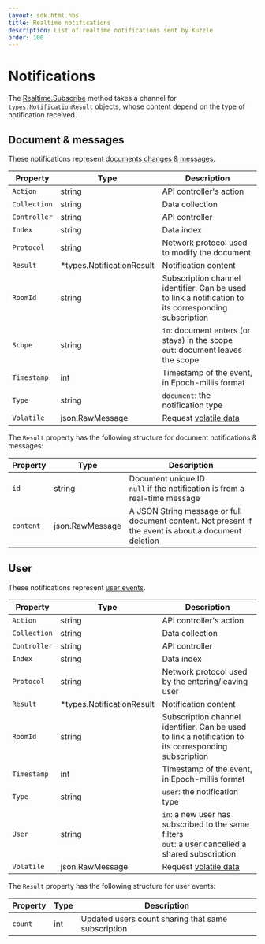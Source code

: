 ```yaml
---
layout: sdk.html.hbs
title: Realtime notifications
description: List of realtime notifications sent by Kuzzle
order: 100
---
```


# Notifications

The [Realtime.Subscribe](/sdk/go/1/controllers/realtime/subscribe/) method takes a channel for `types.NotificationResult` objects, whose content depend on the type of notification received.

## Document & messages

These notifications represent [documents changes & messages](/api/1/essentials/notifications#documents-changes-messages-default).

| Property     | Type                       | Description                                                                                           |
| ------------ | -------------------------- | ----------------------------------------------------------------------------------------------------- |
| `Action`     | string                     | API controller's action                                                                               |
| `Collection` | string                     | Data collection                                                                                       |
| `Controller` | string                     | API controller                                                                                        |
| `Index`      | string                     | Data index                                                                                            |
| `Protocol`   | string                     | Network protocol used to modify the document                                                          |
| `Result`     | \*types.NotificationResult | Notification content                                                                                  |
| `RoomId`     | string                     | Subscription channel identifier. Can be used to link a notification to its corresponding subscription |
| `Scope`      | string                     | `in`: document enters (or stays) in the scope<br/>`out`: document leaves the scope                    |
| `Timestamp`  | int                        | Timestamp of the event, in Epoch-millis format                                                        |
| `Type`       | string                     | `document`: the notification type                                                                     |
| `Volatile`   | json.RawMessage            | Request [volatile data](/api/1/essentials/volatile-data/)                                             |

The `Result` property has the following structure for document notifications & messages:

| Property  | Type            | Description                                                                                           |
| --------- | --------------- | ----------------------------------------------------------------------------------------------------- |
| `id`      | string          | Document unique ID<br/>`null` if the notification is from a real-time message                         |
| `content` | json.RawMessage | A JSON String message or full document content. Not present if the event is about a document deletion |

## User

These notifications represent [user events](/api/1/essentials/notifications#user-events-default).

| Property     | Type                       | Description                                                                                           |
| ------------ | -------------------------- | ----------------------------------------------------------------------------------------------------- |
| `Action`     | string                     | API controller's action                                                                               |
| `Collection` | string                     | Data collection                                                                                       |
| `Controller` | string                     | API controller                                                                                        |
| `Index`      | string                     | Data index                                                                                            |
| `Protocol`   | string                     | Network protocol used by the entering/leaving user                                                    |
| `Result`     | \*types.NotificationResult | Notification content                                                                                  |
| `RoomId`     | string                     | Subscription channel identifier. Can be used to link a notification to its corresponding subscription |
| `Timestamp`  | int                        | Timestamp of the event, in Epoch-millis format                                                        |
| `Type`       | string                     | `user`: the notification type                                                                         |
| `User`       | string                     | `in`: a new user has subscribed to the same filters<br/>`out`: a user cancelled a shared subscription |
| `Volatile`   | json.RawMessage            | Request [volatile data](/api/1/essentials/volatile-data/)                                             |

The `Result` property has the following structure for user events:

| Property | Type | Description                                        |
| -------- | ---- | -------------------------------------------------- |
| `count`  | int  | Updated users count sharing that same subscription |

